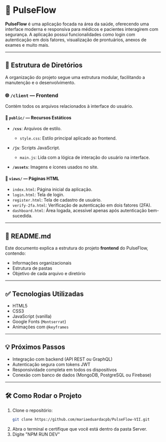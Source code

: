 # 🚀 PulseFlow

**PulseFlow** é uma aplicação focada na área da saúde, oferecendo uma interface moderna e responsiva para médicos e pacientes interagirem com segurança. A aplicação possui funcionalidades como login com autenticação em dois fatores, visualização de prontuários, anexos de exames e muito mais.

---

## 📁 Estrutura de Diretórios

A organização do projeto segue uma estrutura modular, facilitando a manutenção e o desenvolvimento.

### 🌐 `/client` — Frontend

Contém todos os arquivos relacionados à interface do usuário.

#### 📂 `public/` — Recursos Estáticos

- **`/css`**: Arquivos de estilo.
  - `style.css`: Estilo principal aplicado ao frontend.

- **`/js`**: Scripts JavaScript.
  - `main.js`: Lida com a lógica de interação do usuário na interface.

- **`/assets`**: Imagens e ícones usados no site.

#### 📂 `views/` — Páginas HTML

- `index.html`: Página inicial da aplicação.
- `login.html`: Tela de login.
- `register.html`: Tela de cadastro de usuário.
- `verify-2fa.html`: Verificação de autenticação em dois fatores (2FA).
- `dashboard.html`: Área logada, acessível apenas após autenticação bem-sucedida.

---

## 📄 README.md

Este documento explica a estrutura do projeto **frontend** do PulseFlow, contendo:

- Informações organizacionais
- Estrutura de pastas
- Objetivo de cada arquivo e diretório

---

## ✅ Tecnologias Utilizadas

- HTML5
- CSS3
- JavaScript (vanilla)
- Google Fonts (`Montserrat`)
- Animações com `@keyframes`

---

## 💡 Próximos Passos

- Integração com backend (API REST ou GraphQL)
- Autenticação segura com tokens JWT
- Responsividade completa em todos os dispositivos
- Conexão com banco de dados (MongoDB, PostgreSQL ou Firebase)

---

## 🛠️ Como Rodar o Projeto

1. Clone o repositório:
   ```bash
   git clone https://github.com/mariaeduardacpb/PulseFlow-VII.git

2. Abra o terminal e certifique que você está dentro da pasta Server.
3. Digite "NPM RUN DEV"
